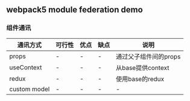## webpack5 module federation demo

### 组件通讯

通讯方式 | 可行性 | 优点 | 缺点 | 说明
--|--|--|--|--
props | - | - | - | 通过父子组件间的props
useContext | - | - | - | 从base提供context
redux | - | - | -| 使用base的redux
custom model | - | - | - | -
